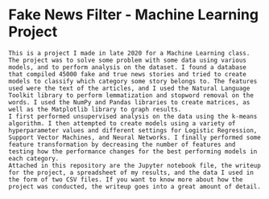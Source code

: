 # Fake News Filter - Machine Learning Project
    This is a project I made in late 2020 for a Machine Learning class. The project was to solve some problem with some data using various models, and to perform analysis on the dataset. I found a database that compiled 45000 fake and true news stories and tried to create models to classify which category some story belongs to. The features used were the text of the articles, and I used the Natural Language Toolkit library to perform lemmatization and stopword removal on the words. I used the NumPy and Pandas libraries to create matrices, as well as the Matplotlib library to graph results.
    I first performed unsupervised analysis on the data using the k-means algorithm. I then attempted to create models using a variety of hyperparameter values and different settings for Logistic Regression, Support Vector Machines, and Neural Networks. I finally performed some feature transformation by decreasing the number of features and testing how the performance changes for the best performing models in each category.
    Attached in this repository are the Jupyter notebook file, the writeup for the project, a spreadsheet of my results, and the data I used in the form of two CSV files. If you want to know more about how the project was conducted, the writeup goes into a great amount of detail.
